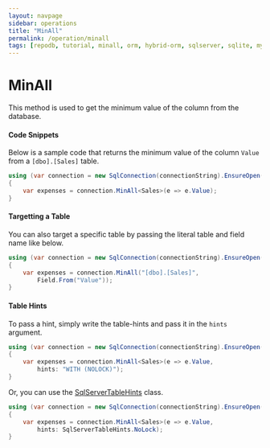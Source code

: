```yaml
---
layout: navpage
sidebar: operations
title: "MinAll"
permalink: /operation/minall
tags: [repodb, tutorial, minall, orm, hybrid-orm, sqlserver, sqlite, mysql, postgresql]
---
```


# MinAll

This method is used to get the minimum value of the column from the database.

#### Code Snippets

Below is a sample code that returns the minimum value of the column `Value` from a `[dbo].[Sales]` table.

```csharp
using (var connection = new SqlConnection(connectionString).EnsureOpen())
{
	var expenses = connection.MinAll<Sales>(e => e.Value);
}
```

#### Targetting a Table

You can also target a specific table by passing the literal table and field name like below.

```csharp
using (var connection = new SqlConnection(connectionString).EnsureOpen())
{
	var expenses = connection.MinAll("[dbo].[Sales]",
		Field.From("Value"));
}
```

#### Table Hints

To pass a hint, simply write the table-hints and pass it in the `hints` argument.

```csharp
using (var connection = new SqlConnection(connectionString).EnsureOpen())
{
	var expenses = connection.MinAll<Sales>(e => e.Value,
		hints: "WITH (NOLOCK)");
}
```

Or, you can use the [SqlServerTableHints](/class/sqlservertablehints) class.

```csharp
using (var connection = new SqlConnection(connectionString).EnsureOpen())
{
	var expenses = connection.MinAll<Sales>(e => e.Value,
		hints: SqlServerTableHints.NoLock);
}
```
